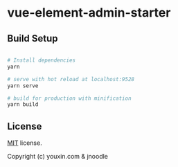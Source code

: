 # vue-element-admin-starter

## Build Setup

``` bash

# Install dependencies
yarn

# serve with hot reload at localhost:9528
yarn serve

# build for production with minification
yarn build

```

## License
[MIT](https://github.com/PanJiaChen/vueAdmin-template/blob/master/LICENSE) license.

Copyright (c) youxin.com & jnoodle
